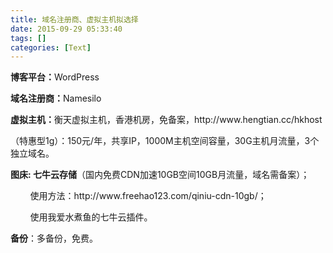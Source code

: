 ```yaml
---
title: 域名注册商、虚拟主机拟选择
date: 2015-09-29 05:33:40
tags: []
categories: [Text]
---
```


<p><strong>博客平台：</strong>WordPress</p> 
<p><strong>域名注册商：</strong>Namesilo</p> 
<p><strong>虚拟主机：</strong>衡天虚拟主机，香港机房，免备案，http://www.hengtian.cc/hkhost</p> 
<p>（特惠型1g）：150元/年，共享IP，1000M主机空间容量，30G主机月流量，3个独立域名。</p> 
<p><strong>图床:&nbsp;七牛云存储</strong>（国内免费CDN加速10GB空间10GB月流量，域名需备案）；</p> 
<p>&nbsp;&nbsp;&nbsp;&nbsp;&nbsp;&nbsp;&nbsp;&nbsp;使用方法：http://www.freehao123.com/qiniu-cdn-10gb/；<br /></p> 
<p>&nbsp;&nbsp;&nbsp;&nbsp;&nbsp;&nbsp;&nbsp;&nbsp;使用我爱水煮鱼的七牛云插件。<br /></p> 
<p><strong>备份</strong>：多备份，免费。</p>